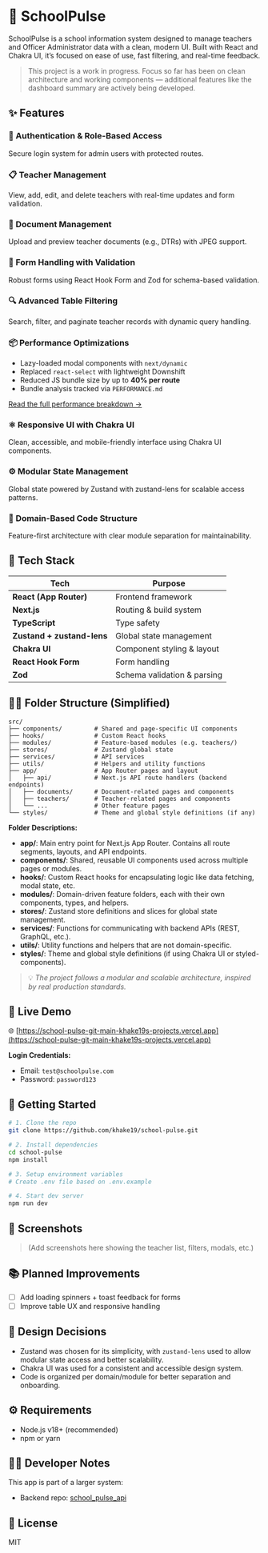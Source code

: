 # 🏫 SchoolPulse

SchoolPulse is a school information system designed to manage teachers and Officer Administrator data with a clean, modern UI. Built with React and Chakra UI, it’s focused on ease of use, fast filtering, and real-time feedback.

> This project is a work in progress. Focus so far has been on clean architecture and working components — additional features like the dashboard summary are actively being developed.

## ✨ Features

### 🔐 Authentication & Role-Based Access
Secure login system for admin users with protected routes.

### 📋 Teacher Management
View, add, edit, and delete teachers with real-time updates and form validation.

### 📄 Document Management
Upload and preview teacher documents (e.g., DTRs) with JPEG support.

### 🧾 Form Handling with Validation
Robust forms using React Hook Form and Zod for schema-based validation.

### 🔍 Advanced Table Filtering
Search, filter, and paginate teacher records with dynamic query handling.

### 📦 Performance Optimizations
- Lazy-loaded modal components with `next/dynamic`  
- Replaced `react-select` with lightweight Downshift  
- Reduced JS bundle size by up to **40% per route**  
- Bundle analysis tracked via `PERFORMANCE.md`

[Read the full performance breakdown →](./PERFORMANCE.md)

### ⚛️ Responsive UI with Chakra UI
Clean, accessible, and mobile-friendly interface using Chakra UI components.

### ⚙️ Modular State Management
Global state powered by Zustand with zustand-lens for scalable access patterns.

### 🧰 Domain-Based Code Structure
Feature-first architecture with clear module separation for maintainability.

## 🧱 Tech Stack

| Tech                       | Purpose                     |
| -------------------------- | --------------------------- |
| **React (App Router)**     | Frontend framework          |
| **Next.js**                | Routing & build system      |
| **TypeScript**             | Type safety                 |
| **Zustand + zustand-lens** | Global state management     |
| **Chakra UI**              | Component styling & layout  |
| **React Hook Form**        | Form handling               |
| **Zod**                    | Schema validation & parsing |

## 🧑‍💻 Folder Structure (Simplified)

```
src/
├── components/         # Shared and page-specific UI components
├── hooks/              # Custom React hooks
├── modules/            # Feature-based modules (e.g. teachers/)
├── stores/             # Zustand global state
├── services/           # API services
├── utils/              # Helpers and utility functions
├── app/                # App Router pages and layout
│   ├── api/            # Next.js API route handlers (backend endpoints)
│   ├── documents/      # Document-related pages and components
│   ├── teachers/       # Teacher-related pages and components
│   └── ...             # Other feature pages
└── styles/             # Theme and global style definitions (if any)
```

**Folder Descriptions:**

- **app/**: Main entry point for Next.js App Router. Contains all route segments, layouts, and API endpoints.
- **components/**: Shared, reusable UI components used across multiple pages or modules.
- **hooks/**: Custom React hooks for encapsulating logic like data fetching, modal state, etc.
- **modules/**: Domain-driven feature folders, each with their own components, types, and helpers.
- **stores/**: Zustand store definitions and slices for global state management.
- **services/**: Functions for communicating with backend APIs (REST, GraphQL, etc.).
- **utils/**: Utility functions and helpers that are not domain-specific.
- **styles/**: Theme and global style definitions (if using Chakra UI or styled-components).

> 💡 _The project follows a modular and scalable architecture, inspired by real production standards._

## 🧪 Live Demo

🌐 [https://school-pulse-git-main-khake19s-projects.vercel.app](https://school-pulse-git-main-khake19s-projects.vercel.app)

**Login Credentials:**

- Email: `test@schoolpulse.com`
- Password: `password123`

## 🚀 Getting Started

```bash
# 1. Clone the repo
git clone https://github.com/khake19/school-pulse.git

# 2. Install dependencies
cd school-pulse
npm install

# 3. Setup environment variables
# Create .env file based on .env.example

# 4. Start dev server
npm run dev
```

## 📸 Screenshots

> (Add screenshots here showing the teacher list, filters, modals, etc.)

## 📚 Planned Improvements

- [ ] Add loading spinners + toast feedback for forms
- [ ] Improve table UX and responsive handling

## 🧠 Design Decisions

- Zustand was chosen for its simplicity, with `zustand-lens` used to allow modular state access and better scalability.
- Chakra UI was used for a consistent and accessible design system.
- Code is organized per domain/module for better separation and onboarding.

## ⚙️ Requirements

- Node.js v18+ (recommended)
- npm or yarn

## 👨‍🔧 Developer Notes

This app is part of a larger system:

- Backend repo: [school_pulse_api](https://github.com/khake19/school_pulse_api)

## 📝 License

MIT
